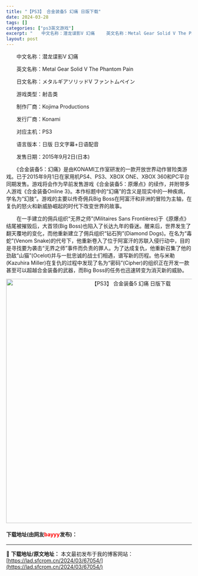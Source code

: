 ```yaml
---
title: "【PS3】 合金装备5 幻痛 日版下载"
date: 2024-03-28
tags: []
categories: ["ps3英文游戏"]
excerpt: "　　中文名称：潜龙谍影V 幻痛 　　英文名称：Metal Gear Solid V The Phantom Pain 　　日文名称：メタルギアソリッドV ファントムペイン 　　游戏类型：射击类 　　制作厂商：Kojima Productions 　　发行厂商：Konami 　　对应主机：PS3 　　&hellip;"
layout: post
---
```


 <p>　　中文名称：潜龙谍影V 幻痛</p> <p>　　英文名称：Metal Gear Solid V The Phantom Pain</p> <p>　　日文名称：メタルギアソリッドV ファントムペイン</p> <p>　　游戏类型：射击类</p> <p>　　制作厂商：Kojima Productions</p> <p>　　发行厂商：Konami</p> <p>　　对应主机：PS3</p> <p>　　语言版本：日版 日文字幕+日语配音</p> <p>　　发售日期：2015年9月2日(日本)</p> <p>　　《合金装备5：幻痛》是由KONAMI工作室研发的一款开放世界动作冒险类游戏。已于2015年9月1日在家用机PS4、PS3、XBOX ONE、XBOX 360和PC平台同期发售。游戏将会作为早前发售游戏《合金装备5：原爆点》的续作，并附带多人游戏《合金装备Online 3》。本作标题中的&ldquo;幻痛&rdquo;的含义是现实中的一种疾病，学名为&ldquo;幻肢&rdquo;。游戏的主要以传奇佣兵Big Boss在阿富汗和非洲的冒险为主轴，在复仇的怒火和新威胁崛起的时代下改变世界的故事。</p> <p>　　在一手建立的佣兵组织&ldquo;无界之师&rdquo;(Militaires Sans Fronti&egrave;res)于《原爆点》结尾被摧毁后，大首领(Big Boss)也陷入了长达九年的昏迷。醒来后，世界发生了翻天覆地的变化，而他重新建立了佣兵组织&ldquo;钻石狗&rdquo;(Diamond Dogs)。在名为&ldquo;毒蛇&rdquo;(Venom Snake)的代号下，他重新卷入了位于阿富汗的苏联入侵行动中，目的是寻找要为袭击&ldquo;无界之师&rdquo;事件而负责的罪人。为了达成复仇，他重新召集了他的劲敌&ldquo;山猫&rdquo;(Ocelot)并与一批忠诚的战士们相遇，谱写新的历程。他与米勒(Kazuhira Miller)在复仇的过程中发现了名为&ldquo;密码&rdquo;(Cipher)的组织正在开发一款甚至可以超越合金装备的武器，而Big Boss的任务也迅速转变为消灭新的威胁。</p> <p align="center"><img align="" border="0" src="https://lad.sfcrom.cn/wp-content/uploads/2024/03/20240328_66051c0e455e6.jpg" width="663" alt="【PS3】 合金装备5 幻痛 日版下载" /></p> <p><h4>下载地址(由网友<font color="red">bayyy</font>发布)：</h4></p> 

---
📖 **下载地址/原文地址：** 本文最初发布于我的博客网站：[https://lad.sfcrom.cn/2024/03/67054/](https://lad.sfcrom.cn/2024/03/67054/)
